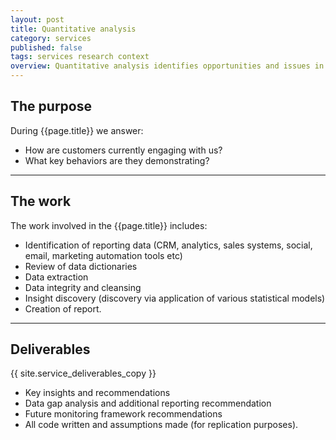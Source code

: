 ```yaml
---
layout: post
title: Quantitative analysis
category: services
published: false
tags: services research context
overview: Quantitative analysis identifies opportunities and issues in your current business by analysing how your customers currently interact with your business. Statistical models are applied to customer data in order to identify, classify and report on key trends and insights.
---
```


## The purpose

During {{page.title}} we answer:

* How are customers currently engaging with us?
* What key behaviors are they demonstrating?

***

## The work

The work involved in the {{page.title}} includes:

* Identification of reporting data (CRM, analytics, sales systems, social, email, marketing automation tools etc)
* Review of data dictionaries
* Data extraction
* Data integrity and cleansing
* Insight discovery (discovery via application of various statistical models)
* Creation of report.

***

## Deliverables

{{ site.service_deliverables_copy }}

* Key insights and recommendations
* Data gap analysis and additional reporting recommendation
* Future monitoring framework recommendations
* All code written and assumptions made (for replication purposes).